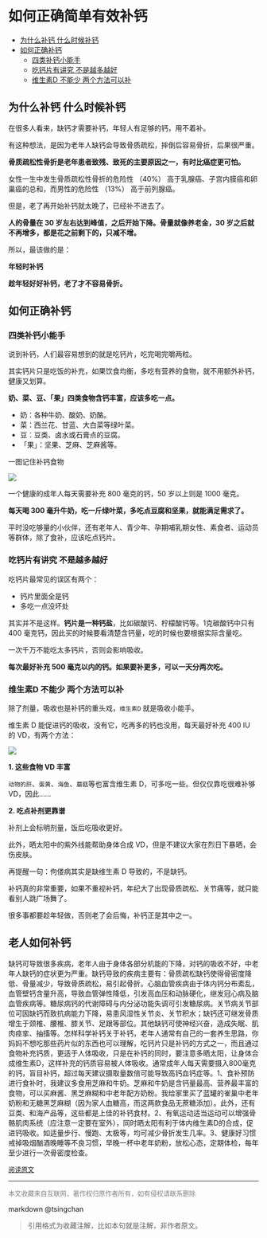 如何正确简单有效补钙
=====  


- [为什么补钙 什么时候补钙](#为什么补钙-什么时候补钙)
- [如何正确补钙](#如何正确补钙)
    - [四类补钙小能手](#四类补钙小能手)
    - [吃钙片有讲究 不是越多越好](#吃钙片有讲究-不是越多越好)
    - [维生素D 不能少 两个方法可以补](#维生素d-不能少-两个方法可以补)


## 为什么补钙 什么时候补钙

在很多人看来，缺钙才需要补钙，年轻人有足够的钙，用不着补。

有这种想法，是因为老年人缺钙会导致骨质疏松，摔倒后容易骨折，后果很严重。


**骨质疏松性骨折是老年患者致残、致死的主要原因之一，有时比癌症更可怕。**


女性一生中发生骨质疏松性骨折的危险性 （40%） 高于乳腺癌、子宫内膜癌和卵巢癌的总和，而男性的危险性 （13%） 高于前列腺癌。


但是，老了再开始补钙就太晚了，已经补不进去了。



**人的骨量在 30 岁左右达到峰值，之后开始下降。骨量就像养老金，30 岁之后就不再增多，都是花之前剩下的，只减不增。**



所以，最该做的是：


**年轻时补钙**


**趁年轻好好补钙，老了才不容易骨折。**


## 如何正确补钙


### 四类补钙小能手


说到补钙，人们最容易想到的就是吃钙片，吃完喝完嚼两粒。


其实钙片只是吃饭的补充，如果饮食均衡，多吃有营养的食物，就不用额外补钙，健康又划算。


**奶、菜、豆、「果」四类食物含钙丰富，应该多吃一点。**

- 奶：各种牛奶、酸奶、奶酪。
- 菜：西兰花、甘蓝、大白菜等绿叶菜。
- 豆：豆类、卤水或石膏点的豆腐。
- 「果」：坚果、芝麻、芝麻酱等。

一图记住补钙食物

![](https://mmbiz.qpic.cn/mmbiz_jpg/Pvr3FasqXd5buicIx8nOThCuJmbDQJuIfhD5mq87PEZ5mDa5xibKIS22Pvicde8b3fUfyPj1aVfia71hcI1FMbYpNA/640?wx_fmt=jpeg)

一个健康的成年人每天需要补充 800 毫克的钙，50 岁以上则是 1000 毫克。


**每天喝 300 毫升牛奶，吃一斤绿叶菜，多吃点豆腐和坚果，就能满足需求了。**



平时没吃够量的小伙伴，还有老年人、青少年、孕期哺乳期女性、素食者、运动员等群体，除了食补，应该吃点钙片。


### 吃钙片有讲究 不是越多越好

吃钙片最常见的误区有两个：

- 钙片里面全是钙
- 多吃一点没坏处


其实并不是这样。**钙片是一种钙盐**，比如碳酸钙、柠檬酸钙等。1克碳酸钙中只有 400 毫克钙，因此买的时候要看清楚含钙量，吃的时候也要根据实际含量吃。

一次千万不能吃太多钙片，否则会影响吸收。

**每次最好补充 500 毫克以内的钙。如果要补更多，可以一天分两次吃。**


### 维生素D 不能少 两个方法可以补

除了剂量，吸收也是补钙的重头戏，`维生素D` 就是吸收小能手。

维生素 D 能促进钙的吸收，没有它，吃再多的钙也没用，每天最好补充 400 IU 的 VD，有两个方法：


![](https://mmbiz.qpic.cn/mmbiz_jpg/Pvr3FasqXd5buicIx8nOThCuJmbDQJuIfPoFwGPrmPkiaSJO0YqicNfyjRqqibLdUicxPeZ2tFXJE0H6J6ELJRk0b0w/640?wx_fmt=jpeg)

**1. 这些食物 VD 丰富**

`动物的肝`、`蛋黄`、`海鱼`、`蘑菇`等也富含维生素 D，可多吃一些。但仅仅靠吃很难补够 VD，因此……

**2. 吃点补剂更靠谱**

补剂上会标明剂量，饭后吃吸收更好。

此外，晒太阳中的紫外线能帮助身体合成 VD，但是不建议大家在烈日下暴晒，会伤皮肤。

再提醒一句：佝偻病其实是缺维生素 D 导致的，不是缺钙。

补钙真的非常重要，如果不重视补钙，年纪大了出现骨质疏松、关节痛等，就只能看别人跳广场舞了。


很多事都要趁年轻做，否则老了会后悔，补钙正是其中之一。


## 老人如何补钙



缺钙可导致很多疾病，老年人由于身体各部分机能的下降，对钙的吸收不好，中老年人缺钙的症状更为严重。缺钙导致的疾病主要有：骨质疏松缺钙使得骨密度降低、骨量减少，导致骨质疏松，易引起骨折。心脑血管疾病由于体内钙分布紊乱，血管壁钙含量升高，导致血管弹性降低，引发高血压和动脉硬化，继发冠心病及脑血管疾病等。糖尿病钙的代谢障碍与内分泌功能失调可引发糖尿病。关节病关节部位可因缺钙而致抗病能力下降，易患风湿性关节炎、关节积水；缺钙还可继发骨质增生于颈椎、腰椎、膝关节、足跟等部位。其他缺钙可使神经兴奋，造成失眠、肌肉痉挛、抽搐等。怎样科学补钙关于补钙，老年人通常有自己的一套养生思路，你妈妈不想吃那些药片似的东西也可以理解，吃钙片只是补钙的方式之一，而且通过食物补充钙质，更适于人体吸收，只是在补钙的同时，要注意多晒太阳，让身体合成维生素D，这样补充的钙质容易被人体吸收。通常成年人每天需要摄入800毫克的钙，盲目补钙，超过每天建议摄取量数倍可能导致高钙血钙症等。1、食补预防进行食补时，我建议多食用芝麻和牛奶。芝麻和牛奶是含钙量最高、营养最丰富的食物，可以买麻酱、黑芝麻糊和中老年配方奶粉。我给家里买了蓝罐的雀巢中老年奶粉和无糖黑芝麻糊（因为家人血糖高，而这两款食品无蔗糖添加）。此外，还有豆类、和海产品等，这些都是上佳的补钙食材。2、有氧运动适当运动可以增强骨骼肌肉系统（应注意一定要在室外），同时晒太阳有利于体内维生素D的合成，促进钙吸收。如适量步行、慢跑、太极等，均可减少骨折发生几率。3、健康好习惯戒掉吸烟酗酒晚睡等不良习惯，早晚一杯中老年奶粉，放松心态，定期体检，每年至少进行一次骨密度检查。



<font size=2 color=grey>[阅读原文](https://mp.weixin.qq.com/s/mP0R1FloU-VDeX8EXJ2RHw)</font>


----
<font size=2 color='grey'>本文收藏来自互联网，著作权归原作者所有，如有侵权请联系删除</font>

markdown @tsingchan 

> 引用格式为收藏注解，比如本句就是注解，非作者原文。
